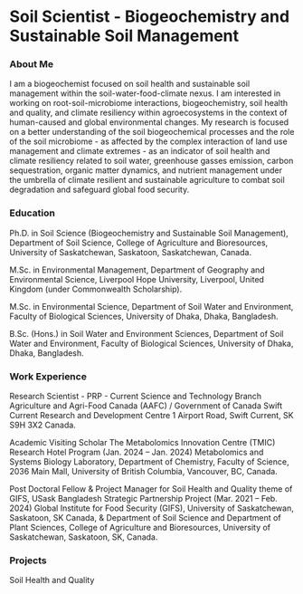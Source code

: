 # Soil Scientist - Biogeochemistry and Sustainable Soil Management

### About Me
I am a biogeochemist focused on soil health and sustainable soil management within the soil-water-food-climate nexus. I am interested in working on root-soil-microbiome interactions, biogeochemistry, soil health and quality, and climate resiliency within agroecosystems in the context of human-caused and global environmental changes. My research is focused on a better understanding of the soil biogeochemical processes and the role of the soil microbiome - as affected by the complex interaction of land use management and climate extremes - as an indicator of soil health and climate resiliency related to soil water, greenhouse gasses emission, carbon sequestration, organic matter dynamics, and nutrient management under the umbrella of climate resilient and sustainable agriculture to combat soil degradation and safeguard global food security.

### Education
Ph.D. in Soil Science (Biogeochemistry and Sustainable Soil Management), Department of Soil Science, College of Agriculture and Bioresources, University of Saskatchewan, Saskatoon, Saskatchewan, Canada.

M.Sc. in Environmental Management, Department of Geography and Environmental Science, Liverpool Hope University, Liverpool, United Kingdom (under Commonwealth Scholarship). 

M.Sc. in Environmental Science, Department of Soil Water and Environment, Faculty of Biological Sciences, University of Dhaka, Dhaka, Bangladesh.

B.Sc. (Hons.) in Soil Water and Environment Sciences, Department of Soil Water and Environment, Faculty of Biological Sciences, University of Dhaka, Dhaka, Bangladesh.

### Work Experience
Research Scientist - PRP - Current
Science and Technology Branch
Agriculture and Agri-Food Canada (AAFC) / Government of Canada 
Swift Current Research and Development Centre
1 Airport Road, Swift Current, SK S9H 3X2 Canada.

Academic Visiting Scholar
The Metabolomics Innovation Centre (TMIC) Research Hotel Program (Jan. 2024 – Jan. 2024) 
Metabolomics and Systems Biology Laboratory, Department of Chemistry, Faculty of Science, 2036 Main Mall, University of British Columbia, Vancouver, BC, Canada.

Post Doctoral Fellow & Project Manager for Soil Health and Quality theme of GIFS, USask  Bangladesh Strategic Partnership Project (Mar. 2021 – Feb. 2024)
Global Institute for Food Security (GIFS), University of Saskatchewan, Saskatoon, SK Canada, &
Department of Soil Science and Department of Plant Sciences, College of Agriculture and Bioresources, University of Saskatchewan, Saskatoon, SK, Canada. 

### Projects
Soil Health and Quality
